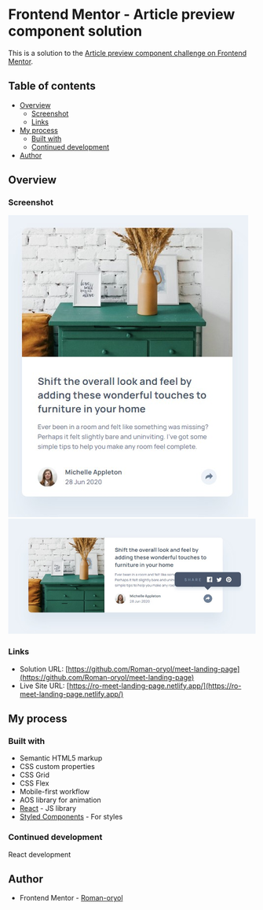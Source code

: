 # Frontend Mentor - Article preview component solution

This is a solution to the [Article preview component challenge on Frontend Mentor](https://www.frontendmentor.io/challenges/article-preview-component-dYBN_pYFT).

## Table of contents

- [Overview](#overview)
  - [Screenshot](#screenshot)
  - [Links](#links)
- [My process](#my-process)
  - [Built with](#built-with)
  - [Continued development](#continued-development)
- [Author](#author)

## Overview

### Screenshot

![](./screenshot-mobile.jpg)
![](./screenshot-desktop.jpg)

### Links

- Solution URL: [https://github.com/Roman-oryol/meet-landing-page](https://github.com/Roman-oryol/meet-landing-page)
- Live Site URL: [https://ro-meet-landing-page.netlify.app/](https://ro-meet-landing-page.netlify.app/)

## My process

### Built with

- Semantic HTML5 markup
- CSS custom properties
- CSS Grid
- CSS Flex
- Mobile-first workflow
- AOS library for animation
- [React](https://reactjs.org/) - JS library
- [Styled Components](https://styled-components.com/) - For styles

### Continued development

React development

## Author

- Frontend Mentor - [Roman-oryol](https://www.frontendmentor.io/profile/Roman-oryol)
